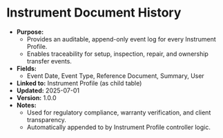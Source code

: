 # Instrument Document History

- **Purpose:**
  - Provides an auditable, append-only event log for every Instrument Profile.
  - Enables traceability for setup, inspection, repair, and ownership transfer events.
- **Fields:**
  - Event Date, Event Type, Reference Document, Summary, User
- **Linked to:** Instrument Profile (as child table)
- **Updated:** 2025-07-01
- **Version:** 1.0.0
- **Notes:**
  - Used for regulatory compliance, warranty verification, and client transparency.
  - Automatically appended to by Instrument Profile controller logic.
